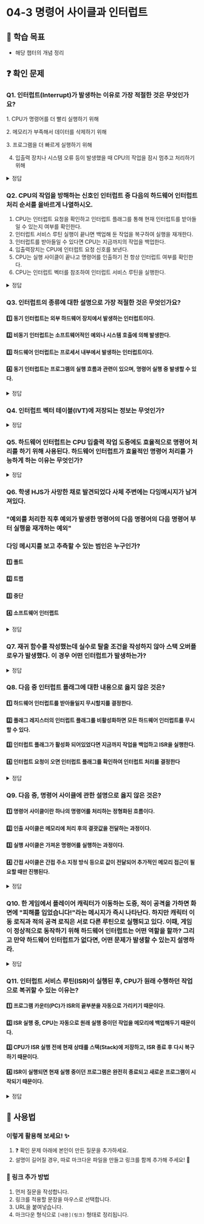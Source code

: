 # 04-3 명령어 사이클과 인터럽트

## 📌 학습 목표
- 해당 챕터의 개념 정리

## ❓ 확인 문제
### Q1. 인터럽트(Interrupt)가 발생하는 이유로 가장 적절한 것은 무엇인가요?

1️. CPU가 명령어를 더 빨리 실행하기 위해

2️. 메모리가 부족해서 데이터를 삭제하기 위해

3️. 프로그램을 더 빠르게 실행하기 위해

4. 입출력 장치나 시스템 오류 등이 발생했을 때 CPU의 작업을 잠시 멈추고 처리하기 위해

<details>
<summary>정답</summary>

- **4️. 입출력 장치나 시스템 오류 등이 발생했을 때 CPU의 작업을 잠시 멈추고 처리하기 위해.**   
  - 입출력 장치의 요청, 키보드 입력, 소프트웨어 예외(예: 0으로 나누기 오류) 등이 발생하면 CPU는 현재 작업을 중단하고, 해당 요청을 우선 처리합니다
  - 예를 들어, 프린터가 인쇄를 완료하면 CPU는 인터럽트를 받아 다음 인쇄 작업을 시작합니다.

**[해설]**

- **인터럽트(Interrupt)**
	- CPU가 특정 작업을 수행 중일 때 긴급한 사건이 발생하면 현재 작업을 멈추고 먼저 처리하도록 하는 기능



- **1.  CPU가 명령어를 더 빨리 실행하기 위해**   
  - 인터럽트는 메모리 공간을 확보하는 기능 X
  - 메모리가 부족할 경우, 컴퓨터는 다른 방법으로 공간을 확보하지만, 이 과정에서 인터럽트가 꼭 필요한 것은 아닙니다.


- **2. 메모리가 부족해서 데이터를 삭제하기 위해**   
  - 메모리 부족은 일반적으로 가상 메모리 기법(Paging, Swapping)으로 해결됩니다.
  - 인터럽트는 메모리 관리와 직접적인 연관이 없습니다
  

- **3. 프로그램을 더 빠르게 실행하기 위해** 
  - 오히려 인터럽트가 많아지면 프로그램 실행 속도가 느려질 수 있습니다.
  - 인터럽트는 긴급한 이벤트를 먼저 처리하는 기능이지, CPU 속도를 증가시키는 기능이 아닙니다.
  
---

</details>

### Q2. CPU의 작업을 방해하는 신호인 인터럽트 중 다음의 하드웨어 인터럽트 처리 순서를 올바르게 나열하시오.

1. CPU는 인터럽트 요청을 확인하고 인터럽트 플래그를 통해 현재 인터럽트를 받아들일 수 있는지 여부를 확인한다.
2. 인터럽트 서비스 루틴 실행이 끝나면 백업해 둔 작업을 복구하여 실행을 재개한다. 
3. 인터럽트를 받아들일 수 있다면 CPU는 지금까지의 작업을 백업한다.
4. 입출력장치는 CPU에 인터럽트 요청 신호를 보낸다.
5. CPU는 실행 사이클이 끝나고 명령어를 인출하기 전 항상 인터럽트 여부를 확인한다.
6. CPU는 인터럽트 벡터를 참조하여 인터럽트 서비스 루틴을 실행한다.

<details>
<summary>정답</summary>

(4) -> (5) -> (1) -> (3) -> (6) -> (2)

**[해설]**

인터럽트(Interrupt)는 **CPU가 실행 중인 작업을 일시적으로 중단하고, 특정 이벤트(예: 입출력 완료, 타이머 이벤트, 오류 발생 등)를 처리하기 위해 실행되는 메커니즘**이다.  
인터럽트는 **동기 인터럽트**와 **비동기 인터럽트(하드웨어 인터럽트)**로 나뉘며, 이 문제에서는 **하드웨어 인터럽트의 처리 과정**을 다룬다.  

---

### **🔹 인터럽트 처리 과정 상세 설명**  

1️⃣ **(4) 입출력장치는 CPU에 인터럽트 요청 신호를 보낸다.**  
   - 키보드 입력, 디스크 입출력, 네트워크 이벤트 등 **외부 장치(입출력 장치)가 CPU에 인터럽트 요청(Interrupt Request, IRQ) 신호를 보낸다.**  
   - 이 신호는 **인터럽트 컨트롤러**를 통해 CPU에 전달된다.  

2️⃣ **(5) CPU는 실행 사이클이 끝나고 명령어를 인출하기 전 항상 인터럽트 여부를 확인한다.**  
   - CPU는 **명령어 실행이 끝난 후** 새로운 명령어를 가져오기 전에 **인터럽트 요청이 있는지 확인**한다.  
   - 만약 인터럽트가 있다면, 현재 실행 중인 프로세스를 일시 중단하고 인터럽트를 처리한다.  

3️⃣ **(1) CPU는 인터럽트 요청을 확인하고 인터럽트 플래그를 통해 현재 인터럽트를 받아들일 수 있는지 여부를 확인한다.**  
   - CPU는 **인터럽트 가능 여부(플래그 상태)와 인터럽트 우선순위(다른 인터럽트와의 비교)**를 확인한다.  
   - 만약 현재 인터럽트를 처리할 수 없다면, 요청을 보류하고 기존 작업을 계속 진행한다.  

4️⃣ **(3) 인터럽트를 받아들일 수 있다면 CPU는 지금까지의 작업을 백업한다.**  
   - 현재 실행 중이던 명령어의 **레지스터 값, 프로그램 카운터(PC), 플래그 레지스터** 등을 **스택(Stack)에 저장하여 나중에 복구할 수 있도록 한다.**  
   - 이렇게 하면 인터럽트 처리가 끝난 후 원래 작업으로 복귀할 수 있다.  

5️⃣ **(6) CPU는 인터럽트 벡터를 참조하여 인터럽트 서비스 루틴을 실행한다.**  
   - CPU는 **인터럽트 벡터 테이블(Interrupt Vector Table, IVT)을 참조하여 해당 인터럽트에 맞는 인터럽트 서비스 루틴(ISR, Interrupt Service Routine)을 실행한다.**  
   - ISR은 **해당 인터럽트 요청을 처리하는 코드(예: 키보드 입력 처리, 네트워크 패킷 수신 처리 등)이다.**  

6️⃣ **(2) 인터럽트 서비스 루틴 실행이 끝나면 백업해 둔 작업을 복구하여 실행을 재개한다.**  
   - 인터럽트 처리가 완료되면, **스택에 저장해 둔 레지스터와 프로그램 카운터(PC) 값을 복원하여 원래 실행하던 프로그램으로 돌아간다.**  
   - 이후 CPU는 중단되었던 작업을 다시 수행한다.  

  ---

</details>

### Q3. 인터럽트의 종류에 대한 설명으로 가장 적절한 것은 무엇인가요?  


#### 1️⃣ 동기 인터럽트는 외부 하드웨어 장치에서 발생하는 인터럽트이다.  
#### 2️⃣ 비동기 인터럽트는 소프트웨어적인 예외나 시스템 호출에 의해 발생한다.  
#### 3️⃣ 하드웨어 인터럽트는 프로세서 내부에서 발생하는 인터럽트이다.  
#### 4️⃣ 동기 인터럽트는 프로그램의 실행 흐름과 관련이 있으며, 명령어 실행 중 발생할 수 있다.  

<details>
<summary>정답</summary>

- #### 4️⃣ 동기 인터럽트는 프로그램의 실행 흐름과 관련이 있으며, 명령어 실행 중 발생할 수 있다. 
  - 동기 인터럽트는 프로그램 실행 중 발생하는 예외나 시스템 호출 등의 원인으로 발생합니다.  
#### 소프트웨어 인터럽트 
- **소프트웨어에서 실행 중 발생**하는 인터럽트.
- **예:**  
  - `System Call`= 운영체제의 기능을 사용하기 위한 요청
  - `Exception` = 예외 처리

---

### **인터럽트의 종류**  
인터럽트는 크게 **동기 인터럽트**와 **비동기 인터럽트**로 구분됩니다.  

#### **1️⃣ 동기 인터럽트 **
- 프로그램의 **명령어 실행 중 발생**하는 인터럽트로, 실행 흐름과 관련이 있음.
- **발생 원인:**  
  - 0으로 나누기
  - 잘못된 메모리 접근 
  - 시스템 호출  

#### **2️⃣ 비동기 인터럽트 **
- 프로그램의 실행과는 **독립적으로 발생**하는 인터럽트.
- **발생 원인:**  
  - 키보드 입력 (`Keyboard Interrupt`)  
  - 네트워크 패킷 도착  
  - 타이머 인터럽트 (`Timer Interrupt`)  

#### **3️⃣ 하드웨어 인터럽트 **
- **외부 장치**에서 발생하며, 비동기 인터럽트에 해당함.


---

### **자바의 인터럽트 **
- `interrupt()`  
> - **작업이 오래 걸리는 스레드**를 안전하게 종료해야 할 때 활용
> - 무한 루프를 실행 중인 스레드를 종료할 때 사용
- `isInterrupted()`
> - 스레드가 중단 요청을 받았는지 확인
> - **여러 번 인터럽트를 확인**해야 하는 반복 작업 시 사용
- `Thread.interrupted()`
> - 현재 실행 중인 스레드가 인터럽트를 받았는지 확인하고, 즉시 플래그를 초기화
> - **한 번만 인터럽트를 체크**해야 하는 경우 사용
> - 인터럽트 플래그를 **초기화**


---

</details>


### Q4. 인터럽트 벡터 테이블(IVT)에 저장되는 정보는 무엇인가?

<details>
<summary>정답</summary>

 인터럽트 벡터 테이블(IVT, Interrupt Vector Table)에는 **각 인터럽트 번호(Interrupt Number)** 와 해당 인터럽트를 처리할 ISR(인터럽트 서비스 루틴)의 주소가 저장되어 있다.<br>
CPU는 인터럽트가 발생하면 인터럽트 벡터 테이블을 참조하여 ISR의 주소를 찾아 실행한다.

</details>

### Q5. 하드웨어 인터럽트는 CPU 입출력 작업 도중에도 효율적으로 명령어 처리를 하기 위해 사용된다. 하드웨어 인터럽트가 효율적인 명령어 처리를 가능하게 하는 이유는 무엇인가?

<details>
<summary>정답</summary>

- 만약 하드웨어 인터럽트를 사용하지 않는다면, CPU가 하드웨어에 명령한 작업 완료 여부를 확인하기 위한 주기적인 비용이 필요하다. 이는 CPU의 작업을 방해하는 CPU 사이클 낭비 요소로 볼 수 있다.

- 하지만 하드웨어 인터럽트를 이용하면 CPU가 주기적으로 완료 여부를 확인하지 않고,  작업 완료 시 입력 알림 즉 인터럽트를 받아 그전까지 다른 작업을 처리할 수 있다.

- 이러한 이유로 하드웨어 인터럽트를 사용하면 그렇지 않은 경우와 비교했을 때, 효율적인 명령어 처리가 가능하게 된다.

---

</details>

### Q6. 학생 HJS가 사망한 채로 발견되었다 사체 주변에는 다잉메시지가 남겨져있다.
### "예외를 처리한 직후 예외가 발생한 명령어의 다음 명령어의 다음 명령어 부터 실행을 재개하는 예외"
### 다잉 메시지를 보고 추측할 수 있는 범인은 누구인가?  


#### 1️⃣ 폴트 
#### 2️⃣ 트랩  
#### 3️⃣ 중단  
#### 4️⃣ 소프트웨어 인터랩트  

<details>
<summary>정답</summary>

- #### 2️⃣ 트랩 
  - 트랩은 예외를 처리한 직후 예외가 발생한 명령어의 다음 명령어의 다음 명령어 부터 실행을 재개하는 예외이다.  
  - 교재에서는 디버깅이이 대표적인 트랩의 예라고 합니다. 

**[해설]**

- **1  폴트는 예외를 처리한 직후 예외가 발생한 명령어부터 실행을 재개하는 예외.**  ❌ 
  -  명령어를 실행시키기 위해 보조 기억장치에 데이터를 자져와야 하는 상황을 예로 들고 있습니다. 

- **3  중단은 CPU가 실행 중인 프로그램을 강제로 중단 시킬 수 밖에 없는 심각한 오류를 발견했을 때 발생하는 예외외.**  ❌ 
 
  
- **4  소프트웨어 인터럽트는 시스템 호출이 발생할 때만 나타난다.**  ❌ 
  - 자세한 내용은 9장에서 설명한다고 교재에 서술. 
  
---

</details>

### Q7. 재귀 함수를 작성했는데 실수로 탈출 조건을 작성하지 않아 스택 오버플로우가 발생했다. 이 경우 어떤 인터럽트가 발생하는가?

<details>
<summary>정답</summary>

<h4>동기 인터럽트 중 중단이 발생한다.</h4>

- 중단(Abort)
	- CPU가 강제로 끊어야만 하는 심각한 오류

- 스택 오버플로우는 스택 메모리를 초과하는 메모리 쓰기가 감지되면 CPU가 이를 보호 예외로 처리하고 복구가 불가능 한 경우 중단 발생

</details>

### Q8. 다음 중 인터럽트 플래그에 대한 내용으로 옳지 않은 것은?

#### 1️⃣ 하드웨어 인터럽트를 받아들일지 무시할지를 결정한다.
#### 2️⃣ 플래그 레지스터의 인터럽트 플래그를 비활성화하면 모든 하드웨어 인터럽트를 무시할 수 있다.
#### 3️⃣ 인터럽트 플래그가 활성화 되어있었다면 지금까지 작업을 백업하고 ISR을 실행한다.
#### 4️⃣ 인터럽트 요청이 오면 인터럽트 플래그를 확인하여 인터럽트 처리를 결정한다

<details>
<summary>정답</summary>

<h4>2️⃣ 플래그 레지스터의 인터럽트 플래그를 비활성화하면 모든 하드웨어 인터럽트를 무시할 수 있다.</h4>

- 인터럽트 플래그가 비활성화 되어있어도 하드웨어 고장 등으로 인한 우선 순위가 높은 인터럽트 요청 신호가 오면 인터럽트를 처리 해야 함.

</details>

### Q9. 다음 중, 명령어 사이클에 관한 설명으로 옳지 않은 것은?

#### 1️⃣ 명령어 사이클이란 하나의 명령어를 처리하는 정형화된 흐름이다.
#### 2️⃣ 인출 사이클은 메모리에 처리 후의 결괏값을 전달하는 과정이다.
#### 3️⃣ 실행 사이클은 가져온 명령어를 실행하는 과정이다.
#### 4️⃣ 간접 사이클은 간접 주소 지정 방식 등으로 값이 전달되어 추가적인 메모리 접근이 필요할 때만 진행된다.

<details>
<summary>정답</summary>

<h4>2️⃣ 인출 사이클은 메모리에 처리 후의 결괏값을 전달하는 과정이다.</h4>

- 인출 사이클은 메모리로 결괏값을 전달하는 과정이 아닌 메모리에서 CPU로 명령어를 가져오는 과정이다.

</details>

### Q10. 한 게임에서 플레이어 캐릭터가 이동하는 도중, 적이 공격을 가하면 화면에 "피해를 입었습니다!"라는 메시지가 즉시 나타난다. 하지만 캐릭터 이동 로직과 적의 공격 로직은 서로 다른 루틴으로 실행되고 있다. 이때, 게임이 정상적으로 동작하기 위해 하드웨어 인터럽트는 어떤 역할을 할까? 그리고 만약 하드웨어 인터럽트가 없다면, 어떤 문제가 발생할 수 있는지 설명하라.

<details>
<summary>정답</summary>

<h4>게임에서 하드웨어 인터럽트는 적의 공격 입력(예: 키보드 입력 등)이 발생하면 즉시 CPU가 해당 이벤트를 처리하도록 개입하는 역할을 한다.</h4>

- 캐릭터 이동 루틴이 실행되고 있을 때, 적이 공격하면 인터럽트 컨트롤러가 CPU에 신호를 보냄.
- CPU는 현재 실행 중이던 캐릭터 이동 루틴을 일시 중단하고, 적의 공격 처리 루틴(예: HP 감소, 피해 애니메이션, 메시지 출력 등)으로 즉시 전환함.
- 공격 처리가 끝난 후, CPU는 원래 수행하던 캐릭터 이동 루틴으로 복귀.

</details>

### Q11. 인터럽트 서비스 루틴(ISR)이 실행된 후, CPU가 원래 수행하던 작업으로 복귀할 수 있는 이유는?
#### 1️⃣ 프로그램 카운터(PC)가 ISR의 끝부분을 자동으로 가리키기 때문이다.
#### 2️⃣ ISR 실행 중, CPU는 자동으로 원래 실행 중이던 작업을 메모리에 백업해두기 때문이다.
#### 3️⃣ CPU가 ISR 실행 전에 현재 상태를 스택(Stack)에 저장하고, ISR 종료 후 다시 복구하기 때문이다.
#### 4️⃣ ISR이 실행되면 현재 실행 중이던 프로그램은 완전히 종료되고 새로운 프로그램이 시작되기 때문이다.

<details> <summary>정답</summary>

#### 3️⃣ CPU가 ISR 실행 전에 현재 상태를 스택(Stack)에 저장하고, ISR 종료 후 다시 복구하기 때문이다.

- 인터럽트가 발생하면 CPU는 현재 실행 중인 명령어의 주소(PC), 레지스터 값, 플래그 레지스터 상태 등을 스택에 저장함.
- ISR 실행 후, CPU는 스택에서 원래 상태를 복구하고 인터럽트가 발생하기 전 명령어 다음부터 실행을 재개함.
- 반면, 1번(PC 자동 복구)는 틀림 → PC는 인터럽트 처리 후 수동 복구됨.
- 2번(CPU가 자동 백업)는 틀림 → 백업은 스택을 통해 이루어짐.
- 4번(원래 프로그램이 종료됨)는 틀림 → ISR이 실행된 후 원래 작업을 계속 수행함.

</details>


## 📝 사용법  
### 이렇게 활용해 보세요! ✨  
1. ❓ 확인 문제 아래에 본인이 만든 질문을 추가하세요.  
2. 설명이 길어질 경우, 따로 마크다운 파일을 만들고 링크를 함께 추가해 주세요! 🔗  

### 🔗 링크 추가 방법  
1. 먼저 질문을 작성합니다.  
2. 링크를 적용할 문장을 마우스로 선택합니다.  
3. URL을 붙여넣습니다.  
4. 마크다운 형식으로 `[내용](링크)` 형태로 정리됩니다.  
